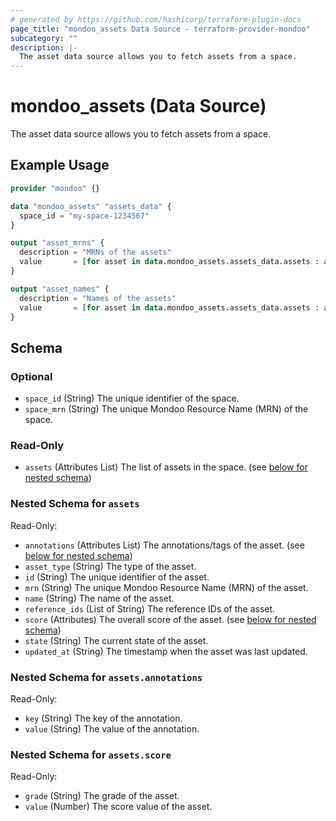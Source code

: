 ```yaml
---
# generated by https://github.com/hashicorp/terraform-plugin-docs
page_title: "mondoo_assets Data Source - terraform-provider-mondoo"
subcategory: ""
description: |-
  The asset data source allows you to fetch assets from a space.
---
```


# mondoo_assets (Data Source)

The asset data source allows you to fetch assets from a space.

## Example Usage

```terraform
provider "mondoo" {}

data "mondoo_assets" "assets_data" {
  space_id = "my-space-1234567"
}

output "asset_mrns" {
  description = "MRNs of the assets"
  value       = [for asset in data.mondoo_assets.assets_data.assets : asset.mrn]
}

output "asset_names" {
  description = "Names of the assets"
  value       = [for asset in data.mondoo_assets.assets_data.assets : asset.name]
}
```

<!-- schema generated by tfplugindocs -->
## Schema

### Optional

- `space_id` (String) The unique identifier of the space.
- `space_mrn` (String) The unique Mondoo Resource Name (MRN) of the space.

### Read-Only

- `assets` (Attributes List) The list of assets in the space. (see [below for nested schema](#nestedatt--assets))

<a id="nestedatt--assets"></a>
### Nested Schema for `assets`

Read-Only:

- `annotations` (Attributes List) The annotations/tags of the asset. (see [below for nested schema](#nestedatt--assets--annotations))
- `asset_type` (String) The type of the asset.
- `id` (String) The unique identifier of the asset.
- `mrn` (String) The unique Mondoo Resource Name (MRN) of the asset.
- `name` (String) The name of the asset.
- `reference_ids` (List of String) The reference IDs of the asset.
- `score` (Attributes) The overall score of the asset. (see [below for nested schema](#nestedatt--assets--score))
- `state` (String) The current state of the asset.
- `updated_at` (String) The timestamp when the asset was last updated.

<a id="nestedatt--assets--annotations"></a>
### Nested Schema for `assets.annotations`

Read-Only:

- `key` (String) The key of the annotation.
- `value` (String) The value of the annotation.


<a id="nestedatt--assets--score"></a>
### Nested Schema for `assets.score`

Read-Only:

- `grade` (String) The grade of the asset.
- `value` (Number) The score value of the asset.

